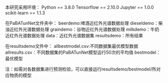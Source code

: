 本研究采用环境：
       Python == 3.8.0
       Tensorflow == 2.10.0
       Jupyter == 1.0.0
       scikit-learn == 1.1.3
       
在PaBATunNet文件夹中：
       beerdemo:啤酒近红外光谱数据处理
       dieseldemo：柴油近红外光谱数据处理
       graindemo：谷物近红外光谱数据处理
       milkdemo：牛奶近红外光谱数据处理
       data：近红外光谱数据集
       resultsdemo：所有结果
       
在resultsdemo文件中：
       allbestmodel.csv:不同数据集最优模型数据
       allresults.csv：不同数据集的PaBATunNet模型运行50次的平均值
       bestmodel：最优模型
       
注：如需对各数据集进行预测检验，可以直接运行resultsdemo/bestmodel/所对应物质的模型
